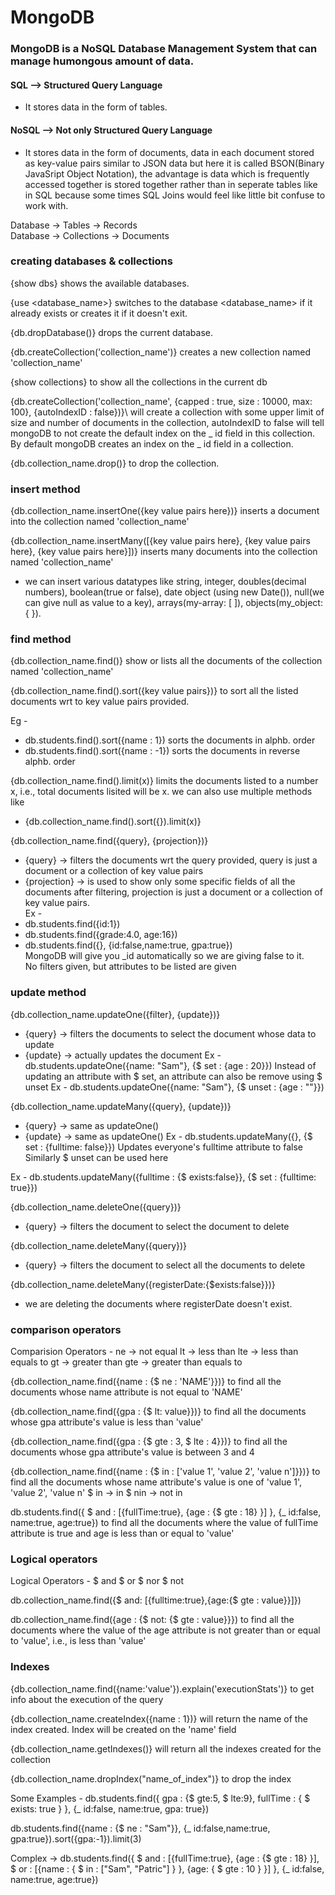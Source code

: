 # MongoDB
### MongoDB is a NoSQL Database Management System that can manage humongous amount of data.
#### SQL --> Structured Query Language
- It stores data in the form of tables.
#### NoSQL --> Not only Structured Query Language
- It stores data in the form of documents, data in each document stored as key-value pairs similar to JSON data but here it is called BSON(Binary JavaSript Object Notation), the advantage is data which is frequently accessed together is stored together rather than in seperate tables like in SQL because some times SQL Joins would feel like little bit confuse to work with.

Database -> Tables -> Records\
Database -> Collections -> Documents

### creating databases & collections
{show dbs} shows the available databases.

{use <database_name>} switches to the database <database_name> if it already exists or creates it if it doesn't exit.

{db.dropDatabase()} drops the current database.

{db.createCollection('collection_name')} creates a new collection named 'collection_name'

{show collections} to show all the collections in the current db

{db.createCollection('collection_name', {capped : true, size : 10000, max: 100}, {autoIndexID : false})}\ will create a collection with some upper limit of size and number of documents in the collection, autoIndexID to false will tell mongoDB to not create the default index on the _ id field in this collection.
By default mongoDB creates an index on the _ id field in a collection.

{db.collection_name.drop()} to drop the collection.

### insert method
{db.collection_name.insertOne({key value pairs here})} inserts a document into the collection named 'collection_name'

{db.collection_name.insertMany([{key value pairs here}, {key value pairs here}, {key value pairs here}])} inserts many documents into the collection named 'collection_name'
- we can insert various datatypes like string, integer, doubles(decimal numbers), boolean(true or false), date object (using new Date()), null(we can give null as value to a key), arrays(my-array: [ ]), objects(my_object: { }).

### find method
{db.collection_name.find()} show or lists all the documents of the collection named 'collection_name'

{db.collection_name.find().sort({key value pairs})} to sort all the listed documents wrt to key value pairs provided.

Eg - 
- db.students.find().sort({name : 1}) sorts the documents in alphb. order
- db.students.find().sort({name : -1}) sorts the documents in reverse alphb. order

{db.collection_name.find().limit(x)} limits the documents listed to a number x, i.e., total documents lisited will be x.
we can also use multiple methods like
- {db.collection_name.find().sort({}).limit(x)}

{db.collection_name.find({query}, {projection})} 
- {query} -> filters the documents wrt the query provided, query is just a document or a collection of key value pairs
- {projection} -> is used to show only some specific fields of all the documents after filtering, projection is just a document or a collection of key value pairs.\
Ex -
- db.students.find({id:1})
- db.students.find({grade:4.0, age:16})
- db.students.find({}, {id:false,name:true, gpa:true})\
MongoDB will give you _id automatically so we are giving false to it.\
No filters given, but attributes to be listed are given

### update method
{db.collection_name.updateOne({filter}, {update})}
- {query} -> filters the documents to select the document whose data to update
- {update} -> actually updates the document 
Ex - 
db.students.updateOne({name: "Sam"}, {$ set : {age : 20}})
Instead of updating an attribute with $ set, an attribute can also be remove using $ unset
Ex - 
db.students.updateOne({name: "Sam"}, {$ unset : {age : ""}})

{db.collection_name.updateMany({query}, {update})}
- {query} -> same as updateOne()
- {update} -> same as updateOne()
Ex -
db.students.updateMany({}, {$ set : {fulltime: false}})
Updates everyone's fulltime attribute to false
Similarly $ unset can be used here

Ex - 
db.students.updateMany({fulltime : {$ exists:false}}, {$ set : {fulltime: true}})

{db.collection_name.deleteOne({query})}
- {query} -> filters the document to select the document to delete

{db.collection_name.deleteMany({query})}
- {query} -> filters the document to select all the documents to delete

{db.collection_name.deleteMany({registerDate:{$exists:false}})}
- we are deleting the documents where registerDate doesn't exist. 

### comparison operators
Comparision Operators -
ne -> not equal
lt -> less than
lte -> less than equals to
gt -> greater than
gte -> greater than equals to

{db.collection_name.find({name : {$ ne : 'NAME'}})} 
to find all the documents whose name attribute is not equal to 'NAME'

{db.collection_name.find({gpa : {$ lt: value}})}
to find all the documents whose gpa attribute's value is less than 'value'

{db.collection_name.find({gpa : {$ gte : 3, $ lte : 4}})}
to find all the documents whose gpa attribute's value is between 3 and 4

{db.collection_name.find({name : {$ in : ['value 1', 'value 2', 'value n']}})}
to find all the documents whose name attribute's value is one of 'value 1', 'value 2', 'value n'
$ in -> in
$ nin -> not in

db.students.find({ $ and : [{fullTime:true}, {age : {$ gte : 18}  }]  }, {_ id:false, name:true, age:true})
to find all the documents where the value of fullTime attribute is true and age is less than or equal to 'value'

### Logical operators
Logical Operators - 
$ and
$ or
$ nor
$ not

db.collection_name.find({$ and: [{fulltime:true},{age:{$ gte : value}}]})

db.collection_name.find({age : {$ not: {$ gte : value}}})
to find all the documents where the value of the age attribute is not greater than or equal to 'value', i.e., is less than 'value'

### Indexes
{db.collection_name.find({name:'value'}).explain('executionStats')}
to get info about the execution of the query

{db.collection_name.createIndex({name : 1})}
will return the name of the index created.
Index will be created on the 'name' field

{db.collection_name.getIndexes()}
will return all the indexes created for the collection

{db.collection_name.dropIndex("name_of_index")}
to drop the index

Some Examples -
db.students.find({ gpa : {$ gte:5, $ lte:9}, fullTime : { $ exists: true } }, {_ id:false, name:true, gpa: true})

db.students.find({name : {$ ne : "Sam"}}, {_ id:false,name:true, gpa:true}).sort({gpa:-1}).limit(3)

Complex -> 
 db.students.find({ $ and : [{fullTime:true}, {age : {$ gte : 18}  }], $ or : [{name : { $ in : ["Sam", "Patric"] }  }, {age: { $ gte : 10 }  }]  }, {_ id:false, name:true, age:true})
